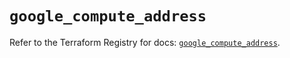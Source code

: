 # `google_compute_address`

Refer to the Terraform Registry for docs: [`google_compute_address`](https://registry.terraform.io/providers/hashicorp/google-beta/5.39.1/docs/resources/google_compute_address).
